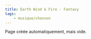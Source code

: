 ```yaml
---
title: Earth Wind & Fire - Fantasy
tags:
    - musique/chanson
---
```


Page créée automatiquement, mais vide.
